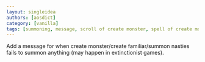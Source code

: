 ```yaml
---
layout: singleidea
authors: [aosdict]
category: [vanilla]
tags: [summoning, message, scroll of create monster, spell of create monster, spell of create familiar, summon nasties]
---
```

Add a message for when create monster/create familiar/summon nasties fails to summon anything (may happen in extinctionist games).
